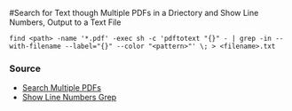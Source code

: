 #Search for Text though Multiple PDFs in a Driectory and Show Line Numbers, Output to a Text File

```
find <path> -name '*.pdf' -exec sh -c 'pdftotext "{}" - | grep -in --with-filename --label="{}" --color "<pattern>"' \; > <filename>.txt
```

### Source

* [Search Multiple PDFs](http://stackoverflow.com/questions/4643438/how-to-search-contents-of-multiple-pdf-files)
* [Show Line Numbers Grep](http://stackoverflow.com/questions/3968103/how-can-i-format-my-grep-output-to-show-line-numbers-at-the-end-of-the-line-and)


